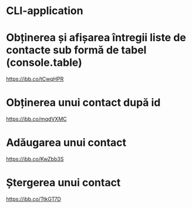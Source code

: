 # CLI-application

# Obținerea și afișarea întregii liste de contacte sub formă de tabel (console.table)

https://ibb.co/tCwqHPR

# Obținerea unui contact după id

https://ibb.co/mqdVXMC

# Adăugarea unui contact

https://ibb.co/KwZbb3S

# Ștergerea unui contact

https://ibb.co/TtkGT7D
